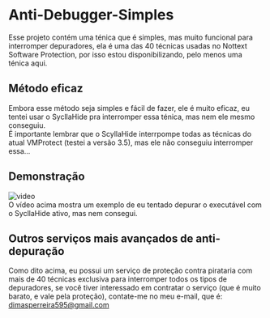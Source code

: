 # Anti-Debugger-Simples
Esse projeto contém uma ténica que é simples, mas muito funcional para interromper depuradores, ela é uma das 40 técnicas usadas no Nottext Software Protection, por isso estou disponibilizando, pelo menos uma ténica aqui.

## Método eficaz
Embora esse método seja simples e fácil de fazer, ele é muito eficaz, eu tentei usar o SycllaHide pra interromper essa ténica, mas nem ele mesmo conseguiu.<br/>
É importante lembrar que o ScyllaHide interrpompe todas as técnicas do atual VMProtect (testei a versão 3.5), mas ele não conseguiu interromper essa...

## Demonstração
![video](https://user-images.githubusercontent.com/51800283/126072195-f2cff9de-0129-4a15-83a5-a7110dab8435.gif)<br/>
O vídeo acima mostra um exemplo de eu tentado depurar o executável com o SycllaHide ativo, mas nem consegui.

## Outros serviços mais avançados de anti-depuração
Como dito acima, eu possui um serviço de proteção contra pirataria com mais de 40 técnicas exclusiva para interromper todos os tipos de depuradores, se você tiver interessado em contratar o serviço (que é muito barato, e vale pela proteção), contate-me no meu e-mail, que é: dimasperreira595@gmail.com
 
